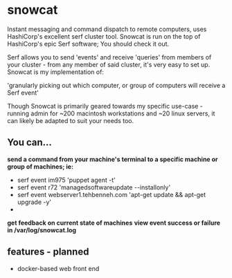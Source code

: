 # snowcat
Instant messaging and command dispatch to remote computers, uses HashiCorp's excellent serf cluster tool.
Snowcat is run on the top of HashiCorp's epic Serf software; You should check it out.

Serf allows you to send 'events' and receive 'queries' from members of your cluster - from any member of said cluster, it's very easy to set up. Snowcat is my implementation of:

'granularly picking out which computer, or group of computers will receive a Serf event'

Though Snowcat is primarily geared towards my specific use-case - running admin for ~200 macintosh workstations and ~20 linux servers, it can likely be adapted to suit your needs too.

## You can...

**send a command from your machine's terminal to a specific machine or group of machines; ie:**

- serf event im975 'puppet agent -t'
- serf event r72 'managedsoftwareupdate --installonly'
- serf event webserver1.tehbenneh.com 'apt-get update && apt-get upgrade -y'
- 
**get feedback on current state of machines**
**view event success or failure in /var/log/snowcat.log**
   
## features - planned

- docker-based web front end
